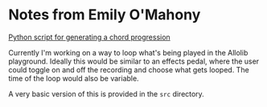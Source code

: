 # Notes from Emily O'Mahony

[Python script for generating a chord progression](https://gist.github.com/emilyomahony/2a59a65ecd2efbdc75317a2705ba73fc)

Currently I'm working on a way to loop what's being played in the Allolib playground. Ideally this would be similar to an effects pedal, where the user could toggle on and off the recording and choose what gets looped. The time of the loop would also be variable. 

A very basic version of this is provided in the `src` directory. 
